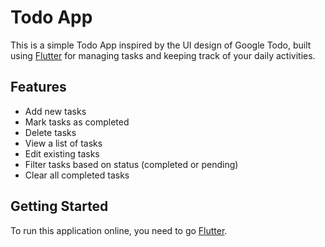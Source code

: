 # Todo App

This is a simple Todo App inspired by the UI design of Google Todo, built using [Flutter](https://flutter.dev/) for managing tasks and keeping track of your daily activities.

## Features

- Add new tasks
- Mark tasks as completed
- Delete tasks
- View a list of tasks
- Edit existing tasks
- Filter tasks based on status (completed or pending)
- Clear all completed tasks

## Getting Started

To run this application online, you need to go [Flutter](https://flutter.dev/).

